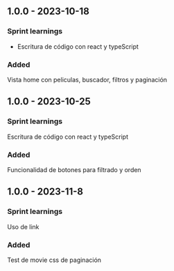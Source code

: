 ## 1.0.0 - 2023-10-18

### Sprint learnings

- Escritura de código con react y typeScript

### Added

Vista home con peliculas, buscador, filtros y paginación

## 1.0.0 - 2023-10-25

### Sprint learnings

Escritura de código con react y typeScript

### Added

Funcionalidad de botones para filtrado y orden

## 1.0.0 - 2023-11-8

### Sprint learnings

Uso de link

### Added

Test de movie
css de paginación

